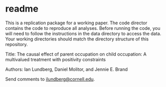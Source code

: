 
# readme

This is a replication package for a working paper. The code director contains the code to reproduce all analyses. Before running the code, you will need to follow the instructions in the data directory to access the data. Your working directories should match the directory structure of this repository.

Title: The causal effect of parent occupation on child occupation: A multivalued treatment with positivity constraints

Authors: Ian Lundberg, Daniel Molitor, and Jennie E. Brand

Send comments to ilundberg@cornell.edu.